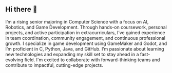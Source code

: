 ## Hi there 👋

I’m a rising senior majoring in Computer Science with a focus on AI, Robotics, and Game Development. Through hands-on coursework, personal projects, and active participation in extracurriculars, I’ve gained experience in team coordination, community engagement, and continuous professional growth. I specialize in game development using GameMaker and Godot, and I’m proficient in C, Python, Java, and GitHub. I’m passionate about learning new technologies and expanding my skill set to stay ahead in a fast-evolving field. I'm excited to collaborate with forward-thinking teams and contribute to impactful, cutting-edge projects.
